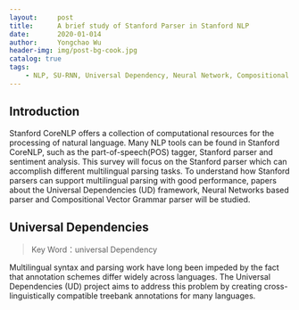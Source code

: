 ```yaml
---
layout:     post
title:      A brief study of Stanford Parser in Stanford NLP
date:       2020-01-014
author:     Yongchao Wu
header-img: img/post-bg-cook.jpg
catalog: true
tags:
    - NLP, SU-RNN, Universal Dependency, Neural Network, Compositional vector grammer
---
```


## Introduction

Stanford CoreNLP offers a collection of computational resources for the processing of natural language. Many NLP tools can be found in Stanford CoreNLP, 
such as the part-of-speech(POS) tagger, Stanford parser and sentiment analysis. This survey will focus on the Stanford parser which can accomplish different multilingual parsing tasks. 
To understand how Stanford parsers can support multilingual parsing with good performance, papers about the Universal Dependencies (UD) framework,  Neural Networks based parser and Compositional Vector Grammar parser will be studied. 


## Universal Dependencies

>Key Word：universal Dependency


Multilingual syntax and parsing work have long been impeded by the fact that annotation schemes differ widely across languages. The Universal Dependencies (UD) project aims to address this problem by creating cross-linguistically compatible treebank annotations for many languages. 





